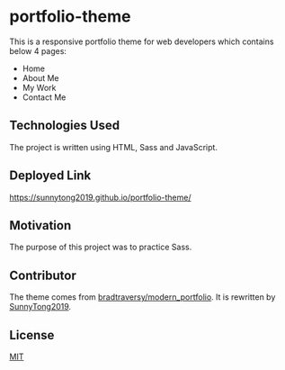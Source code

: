 # portfolio-theme

This is a responsive portfolio theme for web developers which contains below 4 pages:

- Home
- About Me
- My Work
- Contact Me

## Technologies Used

The project is written using HTML, Sass and JavaScript.

## Deployed Link

https://sunnytong2019.github.io/portfolio-theme/

## Motivation

The purpose of this project was to practice Sass.

## Contributor

The theme comes from [bradtraversy/modern_portfolio](https://github.com/bradtraversy/modern_portfolio).
It is rewritten by [SunnyTong2019](https://github.com/SunnyTong2019).

## License

[MIT](https://choosealicense.com/licenses/mit/)
